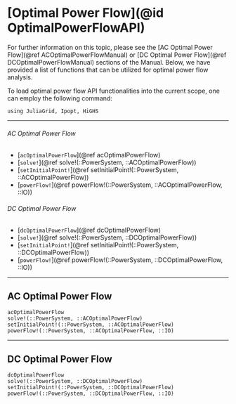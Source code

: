 # [Optimal Power Flow](@id OptimalPowerFlowAPI)
For further information on this topic, please see the [AC Optimal Power Flow](@ref ACOptimalPowerFlowManual) or [DC Optimal Power Flow](@ref DCOptimalPowerFlowManual) sections of the Manual. Below, we have provided a list of functions that can be utilized for optimal power flow analysis.

To load optimal power flow API functionalities into the current scope, one can employ the following command:
```@example LoadApi
using JuliaGrid, Ipopt, HiGHS
```

---

###### AC Optimal Power Flow
* [`acOptimalPowerFlow`](@ref acOptimalPowerFlow)
* [`solve!`](@ref solve!(::PowerSystem, ::ACOptimalPowerFlow))
* [`setInitialPoint!`](@ref setInitialPoint!(::PowerSystem, ::ACOptimalPowerFlow))
* [`powerFlow!`](@ref powerFlow!(::PowerSystem, ::ACOptimalPowerFlow, ::IO))

###### DC Optimal Power Flow
* [`dcOptimalPowerFlow`](@ref dcOptimalPowerFlow)
* [`solve!`](@ref solve!(::PowerSystem, ::DCOptimalPowerFlow))
* [`setInitialPoint!`](@ref setInitialPoint!(::PowerSystem, ::DCOptimalPowerFlow))
* [`powerFlow!`](@ref powerFlow!(::PowerSystem, ::DCOptimalPowerFlow, ::IO))

---

## AC Optimal Power Flow
```@docs
acOptimalPowerFlow
solve!(::PowerSystem, ::ACOptimalPowerFlow)
setInitialPoint!(::PowerSystem, ::ACOptimalPowerFlow)
powerFlow!(::PowerSystem, ::ACOptimalPowerFlow, ::IO)
```

---

## DC Optimal Power Flow
```@docs
dcOptimalPowerFlow
solve!(::PowerSystem, ::DCOptimalPowerFlow)
setInitialPoint!(::PowerSystem, ::DCOptimalPowerFlow)
powerFlow!(::PowerSystem, ::DCOptimalPowerFlow, ::IO)
```